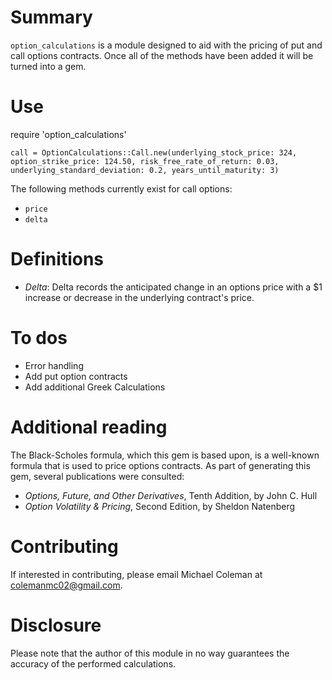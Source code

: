 # Summary

`option_calculations` is a module designed to aid with the pricing of put and call options contracts. Once all of the methods have been added it will be turned into a gem.

# Use

require 'option_calculations'

```
call = OptionCalculations::Call.new(underlying_stock_price: 324, option_strike_price: 124.50, risk_free_rate_of_return: 0.03, underlying_standard_deviation: 0.2, years_until_maturity: 3)

```

The following methods currently exist for call options:

- `price`
- `delta`

# Definitions

- _Delta_: Delta records the anticipated change in an options price with a $1 increase or decrease in the underlying contract's price.

# To dos

- Error handling
- Add put option contracts
- Add additional Greek Calculations

# Additional reading

The Black-Scholes formula, which this gem is based upon, is a well-known formula that is used to price options contracts. As part of generating this gem, several publications were consulted:

- _Options, Future, and Other Derivatives_, Tenth Addition, by John C. Hull
- _Option Volatility & Pricing_, Second Edition, by Sheldon Natenberg

# Contributing

If interested in contributing, please email Michael Coleman at [colemanmc02@gmail.com](mailto:colemanmc02@gmail.com).

# Disclosure

Please note that the author of this module in no way guarantees the accuracy of the performed calculations.
